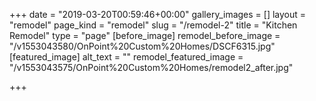 +++
date = "2019-03-20T00:59:46+00:00"
gallery_images = []
layout = "remodel"
page_kind = "remodel"
slug = "/remodel-2"
title = "Kitchen Remodel"
type = "page"
[before_image]
remodel_before_image = "/v1553043580/OnPoint%20Custom%20Homes/DSCF6315.jpg"
[featured_image]
alt_text = ""
remodel_featured_image = "/v1553043575/OnPoint%20Custom%20Homes/remodel2_after.jpg"

+++
